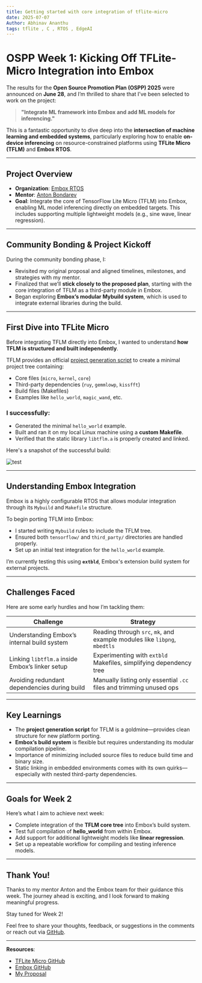 ```yaml
---
title: Getting started with core integration of tflite-micro
date: 2025-07-07
Author: Abhinav Ananthu
tags: tflite , C , RTOS , EdgeAI
---
```


#  OSPP Week 1: Kicking Off TFLite-Micro Integration into Embox

The results for the **Open Source Promotion Plan (OSPP) 2025** were announced on **June 28**, and I’m thrilled to share that I’ve been selected to work on the project:

> **"Integrate ML framework into Embox and add ML models for inferencing."**

This is a fantastic opportunity to dive deep into the **intersection of machine learning and embedded systems**, particularly exploring how to enable **on-device inferencing** on resource-constrained platforms using **TFLite Micro (TFLM)** and **Embox RTOS**.

---

##  Project Overview

- **Organization**: [Embox RTOS](https://github.com/embox/embox)
- **Mentor**: [Anton Bondarev](https://github.com/bondarev)
- **Goal**: Integrate the core of TensorFlow Lite Micro (TFLM) into Embox, enabling ML model inferencing directly on embedded targets. This includes supporting multiple lightweight models (e.g., sine wave, linear regression).

---

##  Community Bonding & Project Kickoff

During the community bonding phase, I:

- Revisited my original proposal and aligned timelines, milestones, and strategies with my mentor.
- Finalized that we’ll **stick closely to the proposed plan**, starting with the core integration of TFLM as a third-party module in Embox.
- Began exploring **Embox’s modular Mybuild system**, which is used to integrate external libraries during the build.

---

##  First Dive into TFLite Micro

Before integrating TFLM directly into Embox, I wanted to understand **how TFLM is structured and built independently**.

TFLM provides an official [project generation script](https://github.com/tensorflow/tflite-micro/tree/main/tensorflow/lite/micro/tools/project_generation) to create a minimal project tree containing:

- Core files (`micro`, `kernel`, `core`)
- Third-party dependencies (`ruy`, `gemmlowp`, `kissfft`)
- Build files (Makefiles)
- Examples like `hello_world`, `magic_wand`, etc.

###  I successfully:

- Generated the minimal `hello_world` example.
- Built and ran it on my local Linux machine using a **custom Makefile**.
- Verified that the static library `libtflm.a` is properly created and linked.

Here's a snapshot of the successful build:

![test](assets/tflm_tree_test.png)

---

##  Understanding Embox Integration

Embox is a highly configurable RTOS that allows modular integration through its `Mybuild` and `Makefile` structure.

To begin porting TFLM into Embox:

- I started writing `Mybuild` rules to include the TFLM tree.
- Ensured both `tensorflow/` and `third_party/` directories are handled properly.
- Set up an initial test integration for the `hello_world` example.

I’m currently testing this using **`extbld`**, Embox's extension build system for external projects.

---

##  Challenges Faced

Here are some early hurdles and how I’m tackling them:

| Challenge | Strategy |
|----------|----------|
| Understanding Embox’s internal build system | Reading through `src`, `mk`, and example modules like `libpng`, `mbedtls` |
| Linking `libtflm.a` inside Embox’s linker setup | Experimenting with `extbld` Makefiles, simplifying dependency tree |
| Avoiding redundant dependencies during build | Manually listing only essential `.cc` files and trimming unused ops |

---

##  Key Learnings

- The **project generation script** for TFLM is a goldmine—provides clean structure for new platform porting.
- **Embox’s build system** is flexible but requires understanding its modular compilation pipeline.
- Importance of minimizing included source files to reduce build time and binary size.
- Static linking in embedded environments comes with its own quirks—especially with nested third-party dependencies.

---

##  Goals for Week 2

Here’s what I aim to achieve next week:

-  Complete integration of the **TFLM core tree** into Embox’s build system.
-  Test full compilation of **hello_world** from within Embox.
-  Add support for additional lightweight models like **linear regression**.
-  Set up a repeatable workflow for compiling and testing inference models.

---

##  Thank You!

Thanks to my mentor Anton and the Embox team for their guidance this week. The journey ahead is exciting, and I look forward to making meaningful progress.

Stay tuned for Week 2!

Feel free to share your thoughts, feedback, or suggestions in the comments or reach out via [GitHub](https://github.com/Herculoxz).

---

 **Resources**:

- [TFLite Micro GitHub](https://github.com/tensorflow/tflite-micro)
- [Embox GitHub](https://github.com/embox/embox)
- [My Proposal](#)